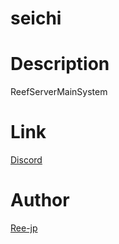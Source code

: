 # seichi

# Description

ReefServerMainSystem

# Link

[Discord](https://discord.gg/M4A6cak)

# Author

[Ree-jp](https://github.com/Ree-jp)

